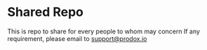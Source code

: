 # Shared Repo
This is repo to share for every people to whom may concern
If any requirement, please email to support@prodox.io
